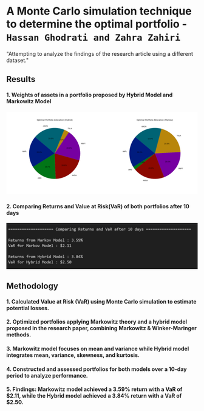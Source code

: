 # A Monte Carlo simulation technique to determine the optimal portfolio - <br> `Hassan Ghodrati and Zahra Zahiri`

"Attempting to analyze the findings of the research article using a different dataset." 

## Results

#### 1. Weights of assets in a portfolio proposed by Hybrid Model and Markowitz Model

![Screenshot](images/pie.png) 

#### 2. Comparing Returns and Value at Risk(VaR) of both portfolios after 10 days 

![Screenshot](images/result.png) 

## Methodology

#### 1. Calculated Value at Risk (VaR) using Monte Carlo simulation to estimate potential losses.
#### 2. Optimized portfolios applying Markowitz theory and a hybrid model proposed in the research paper, combining Markowitz & Winker-Maringer methods.
#### 3. Markowitz model focuses on mean and variance while Hybrid model integrates mean, variance, skewness, and kurtosis.
#### 4. Constructed and assessed portfolios for both models over a 10-day period to analyze performance.
#### 5. Findings: Markowitz model achieved a 3.59% return with a VaR of $2.11, while the Hybrid model achieved a 3.84% return with a VaR of $2.50. 

